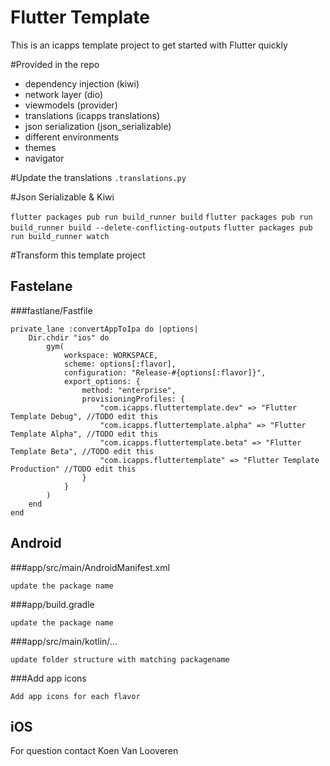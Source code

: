 # Flutter Template

This is an icapps template project to get started with Flutter quickly

#Provided in the repo

- dependency injection (kiwi)
- network layer (dio)
- viewmodels (provider)
- translations (icapps translations)
- json serialization (json_serializable)
- different environments
- themes
- navigator

#Update the translations
`.translations.py`

#Json Serializable & Kiwi

`flutter packages pub run build_runner build`
`flutter packages pub run build_runner build --delete-conflicting-outputs`
`flutter packages pub run build_runner watch`

#Transform this template project

## Fastelane

###fastlane/Fastfile

```
private_lane :convertAppToIpa do |options|
    Dir.chdir "ios" do
        gym(
            workspace: WORKSPACE,
            scheme: options[:flavor],
            configuration: "Release-#{options[:flavor]}",
            export_options: {
                method: "enterprise",
                provisioningProfiles: {
                    "com.icapps.fluttertemplate.dev" => "Flutter Template Debug", //TODO edit this
                    "com.icapps.fluttertemplate.alpha" => "Flutter Template Alpha", //TODO edit this
                    "com.icapps.fluttertemplate.beta" => "Flutter Template Beta", //TODO edit this
                    "com.icapps.fluttertemplate" => "Flutter Template Production" //TODO edit this
                }
            }
        )
    end
end
```


## Android

###app/src/main/AndroidManifest.xml

```
update the package name
```

###app/build.gradle

```
update the package name
```

###app/src/main/kotlin/...

```
update folder structure with matching packagename
```


###Add app icons

```
Add app icons for each flavor
```

## iOS

For question contact Koen Van Looveren